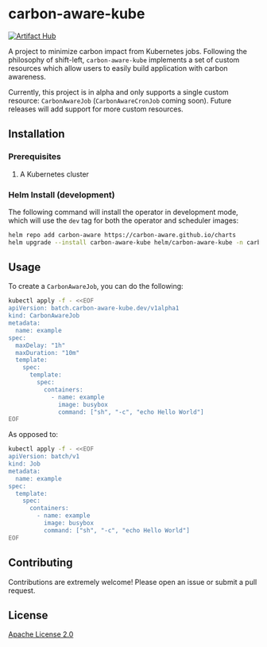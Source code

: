 # carbon-aware-kube
[![Artifact Hub](https://img.shields.io/endpoint?url=https://artifacthub.io/badge/repository/carbon-aware-kube)](https://artifacthub.io/packages/search?repo=carbon-aware-kube)

A project to minimize carbon impact from Kubernetes jobs. Following the philosophy of shift-left, `carbon-aware-kube` implements a set of custom resources which allow users to easily build application with carbon awareness.

Currently, this project is in alpha and only supports a single custom resource: `CarbonAwareJob` (`CarbonAwareCronJob` coming soon). Future releases will add support for more custom resources.

## Installation

### Prerequisites

1. A Kubernetes cluster

### Helm Install (development)

The following command will install the operator in development mode, which will use the `dev` tag for both the operator and scheduler images:
```bash
helm repo add carbon-aware https://carbon-aware.github.io/charts
helm upgrade --install carbon-aware-kube helm/carbon-aware-kube -n carbon-aware-kube --create-namespace
```

## Usage

To create a `CarbonAwareJob`, you can do the following:
```bash
kubectl apply -f - <<EOF
apiVersion: batch.carbon-aware-kube.dev/v1alpha1
kind: CarbonAwareJob
metadata:
  name: example
spec:
  maxDelay: "1h"
  maxDuration: "10m"
  template:
    spec:
      template:
        spec:
          containers:
            - name: example
              image: busybox
              command: ["sh", "-c", "echo Hello World"]
EOF
```

As opposed to:
```bash
kubectl apply -f - <<EOF
apiVersion: batch/v1
kind: Job
metadata:
  name: example
spec:
  template:
    spec:
      containers:
        - name: example
          image: busybox
          command: ["sh", "-c", "echo Hello World"]
EOF
```


## Contributing

Contributions are extremely welcome! Please open an issue or submit a pull request.

## License

[Apache License 2.0](LICENSE)